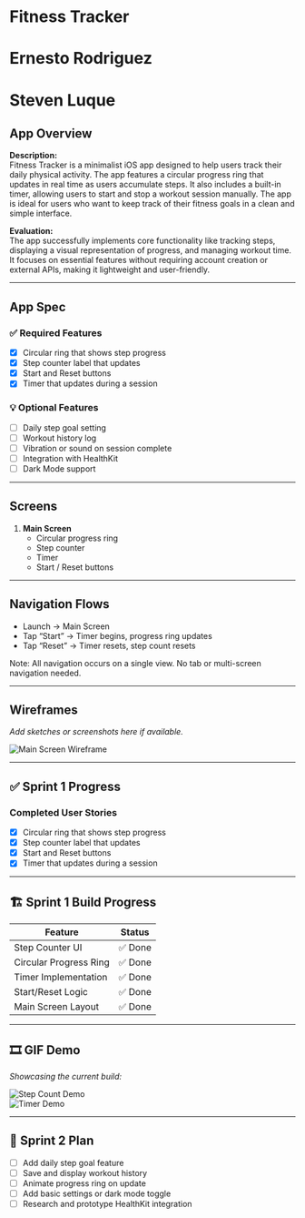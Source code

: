 # Fitness Tracker
# Ernesto Rodriguez
# Steven Luque
## App Overview

**Description:**  
Fitness Tracker is a minimalist iOS app designed to help users track their daily physical activity. The app features a circular progress ring that updates in real time as users accumulate steps. It also includes a built-in timer, allowing users to start and stop a workout session manually. The app is ideal for users who want to keep track of their fitness goals in a clean and simple interface.

**Evaluation:**  
The app successfully implements core functionality like tracking steps, displaying a visual representation of progress, and managing workout time. It focuses on essential features without requiring account creation or external APIs, making it lightweight and user-friendly.

---

## App Spec

### ✅ Required Features
- [x] Circular ring that shows step progress
- [x] Step counter label that updates
- [x] Start and Reset buttons
- [x] Timer that updates during a session

### 💡 Optional Features
- [ ] Daily step goal setting
- [ ] Workout history log
- [ ] Vibration or sound on session complete
- [ ] Integration with HealthKit
- [ ] Dark Mode support

---

## Screens

1. **Main Screen**
   - Circular progress ring
   - Step counter
   - Timer
   - Start / Reset buttons

---

## Navigation Flows

- Launch → Main Screen
- Tap “Start” → Timer begins, progress ring updates
- Tap “Reset” → Timer resets, step count resets

Note: All navigation occurs on a single view. No tab or multi-screen navigation needed.

---

## Wireframes

_Add sketches or screenshots here if available._

![Main Screen Wireframe](images/main_screen_wireframe.jpg)

---

## ✅ Sprint 1 Progress

### Completed User Stories
- [x] Circular ring that shows step progress
- [x] Step counter label that updates
- [x] Start and Reset buttons
- [x] Timer that updates during a session

---

## 🏗️ Sprint 1 Build Progress

| Feature                | Status    |
|------------------------|-----------|
| Step Counter UI        | ✅ Done   |
| Circular Progress Ring | ✅ Done   |
| Timer Implementation   | ✅ Done   |
| Start/Reset Logic      | ✅ Done   |
| Main Screen Layout     | ✅ Done   |

---

## 🎞️ GIF Demo

_Showcasing the current build:_

![Step Count Demo](images/step_demo.gif)  
![Timer Demo](images/timer_demo.gif)

---

## 📅 Sprint 2 Plan

- [ ] Add daily step goal feature
- [ ] Save and display workout history
- [ ] Animate progress ring on update
- [ ] Add basic settings or dark mode toggle
- [ ] Research and prototype HealthKit integration
